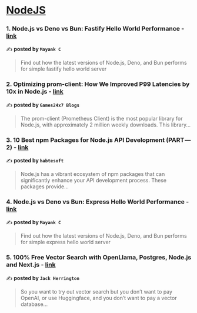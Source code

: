 
<h1><a href=https://medium.com/tag/nodejs/recommended target="_blank" rel="noopener noreferrer">NodeJS</a></h1>
<h3>1. Node.js vs Deno vs Bun: Fastify Hello World Performance - <a href="https://medium.com/deno-the-complete-reference/node-js-vs-deno-vs-bun-fastify-hello-world-performance-cdf50ce9123f" target="_blank" rel="noopener noreferrer">link</a></h3>

✍️ **posted by `Mayank C`**

<blockquote>Find out how the latest versions of Node.js, Deno, and Bun performs for simple fastify hello world server</blockquote>

<h3>2. Optimizing prom-client: How We Improved P99 Latencies by 10x in Node.js - <a href="https://medium.com/@Games24x7Tech/optimizing-prom-client-how-we-improved-p99-latencies-by-10x-in-node-js-c3c2f6c68297" target="_blank" rel="noopener noreferrer">link</a></h3>

✍️ **posted by `Games24x7 Blogs`**

<blockquote>The prom-client (Prometheus Client) is the most popular library for Node.js, with approximately 2 million weekly downloads. This library…</blockquote>

<h3>3. 10 Best npm Packages for Node.js API Development (PART — 2) - <a href="https://medium.com/@habtesoft/10-best-npm-packages-for-node-js-api-development-part-2-bf714587832d" target="_blank" rel="noopener noreferrer">link</a></h3>

✍️ **posted by `habtesoft`**

<blockquote>Node.js has a vibrant ecosystem of npm packages that can significantly enhance your API development process. These packages provide…</blockquote>

<h3>4. Node.js vs Deno vs Bun: Express Hello World Performance - <a href="https://medium.com/deno-the-complete-reference/node-js-vs-deno-vs-bun-express-hello-world-performance-9f35b610985a" target="_blank" rel="noopener noreferrer">link</a></h3>

✍️ **posted by `Mayank C`**

<blockquote>Find out how the latest versions of Node.js, Deno, and Bun performs for simple express hello world server</blockquote>

<h3>5. 100% Free Vector Search with OpenLlama, Postgres, Node.js and Next.js - <a href="https://medium.com/javascript-in-plain-english/100-free-vector-search-with-openllama-postgres-nodejs-and-nextjs-e496856766f7" target="_blank" rel="noopener noreferrer">link</a></h3>

✍️ **posted by `Jack Herrington`**

<blockquote>So you want to try out vector search but you don’t want to pay OpenAI, or use Huggingface, and you don’t want to pay a vector database…</blockquote>

